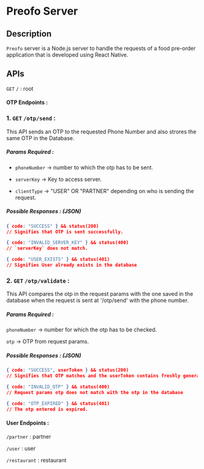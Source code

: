# Preofo Server

  

## Description

`Preofo` server is a Node.js server to handle the requests of a food pre-order application that is developed using React Native.

  

## APIs

`GET` `/` : root

  

#### OTP Endpoints :

 ### 1. `GET` `/otp/send`  : 
 
 This API sends an OTP to the requested Phone Number and also strores the same OTP in the Database.

##### Params Required :

* `phoneNumber` -> number to which the otp has to be sent.

* `serverKey` -> Key to access server.

* `clientType` -> "USER" OR "PARTNER" depending on who is sending the request.

##### Possible Responses : (JSON)

 ```json
 { code: "SUCCESS" } && status(200) 
 // Signifies that OTP is sent successfully.
 ```

 ```json
 { code: "INVALID_SERVER_KEY" } && status(400) 
 // `serverKey` does not match.
 ```

 ```json
{ code: "USER_EXISTS" } && status(401)
 // Signifies User already exists in the database
 ```


### 2. `GET` `/otp/validate`  : 

This API compares the otp in the request params with the one saved in the database when the request is sent at '/otp/send' with the phone number.

##### Params Required :

`phoneNumber` -> number for which the otp has to be checked.

`otp` -> OTP from request params.

##### Possible Responses : (JSON)

 ```json
{ code: "SUCCESS", userToken } && status(200)
// Signifies that OTP matches and the userToken contains freshly generated token containing users phoneNumber.This token is required for the proper authentication of the user.
 ```

 ```json
{ code: "INVALID_OTP" } && status(400) 
// Request params otp does not match with the otp in the database
 ```

 ```json
{ code: "OTP_EXPIRED" } && status(401)
// The otp entered is expired.
 ```


#### User Endpoints :
 
`/partner` : partner

`/user` : user

`/restaurant` : restaurant